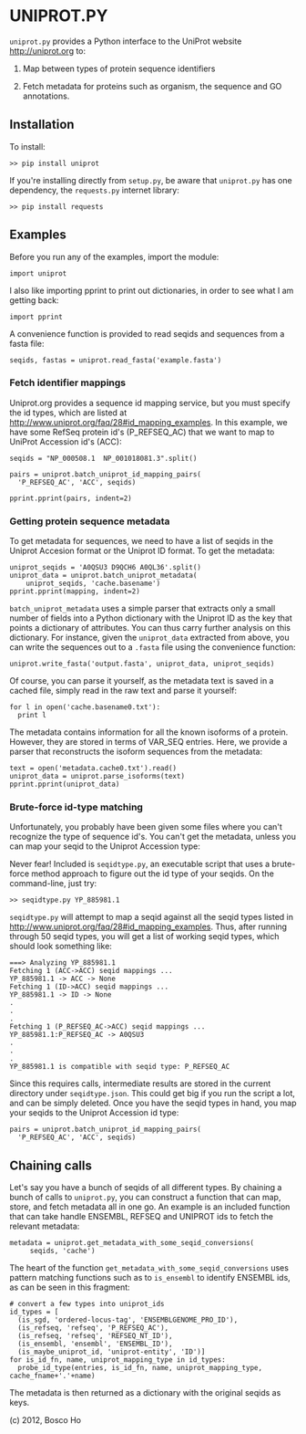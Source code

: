 

# UNIPROT.PY


`uniprot.py` provides a Python interface to the UniProt website <http://uniprot.org> to: 

1. Map between types of protein sequence identifiers

2. Fetch metadata for proteins such as organism, the 
sequence and GO annotations.


## Installation

To install:

    >> pip install uniprot

If you're installing directly from `setup.py`, be aware that `uniprot.py` has one dependency, the `requests.py` internet library: 

    >> pip install requests

## Examples

Before you run any of the examples, import the module:

    import uniprot

I also like importing pprint to print out dictionaries,
in order to see what I am getting back:

    import pprint

A convenience function is provided to read seqids and sequences from a fasta file:

    seqids, fastas = uniprot.read_fasta('example.fasta')


### Fetch identifier mappings

Uniprot.org provides a sequence id mapping service, but you must specify the id types, which are listed at <http://www.uniprot.org/faq/28#id_mapping_examples>.  In this example, we have some RefSeq protein id's (P_REFSEQ_AC) that we want to map to UniProt Accession
id's (ACC):

    seqids = "NP_000508.1  NP_001018081.3".split()

    pairs = uniprot.batch_uniprot_id_mapping_pairs(
      'P_REFSEQ_AC', 'ACC', seqids)

    pprint.pprint(pairs, indent=2)


### Getting protein sequence metadata

To get metadata for sequences, we need to have a list of seqids in the Uniprot Accesion format or the Uniprot ID format. To get the metadata:

    uniprot_seqids = 'A0QSU3 D9QCH6 A0QL36'.split()
    uniprot_data = uniprot.batch_uniprot_metadata(
        uniprot_seqids, 'cache.basename')
    pprint.pprint(mapping, indent=2)

`batch_uniprot_metadata` uses a simple parser that extracts only a small
number of fields into a Python dictionary with the Uniprot ID as the key that points a dictionary of attributes. You can thus carry further analysis on this dictionary. For instance, given the `uniprot_data` extracted from above,
you can write the sequences out to a `.fasta` file using the convenience function:

    uniprot.write_fasta('output.fasta', uniprot_data, uniprot_seqids)

Of course, you can parse it yourself, as the metadata text is saved in a cached file, simply read in the raw text and parse it yourself:

    for l in open('cache.basename0.txt'):
      print l

The metadata contains information for all the known isoforms of a protein. However, they are stored in terms of VAR_SEQ entries. Here, we provide a
parser that reconstructs the isoform sequences from the metadata:
  
    text = open('metadata.cache0.txt').read()
    uniprot_data = uniprot.parse_isoforms(text)
    pprint.pprint(uniprot_data)

### Brute-force id-type matching

Unfortunately, you probably have been given some files where you can't recognize the type of sequence id's. You can't get the metadata, unless you can map your seqid to the Uniprot Accession type:

Never fear!  Included is `seqidtype.py`, an executable script that uses a  brute-force method approach to figure out the id type of your seqids. On the command-line, just try:

    >> seqidtype.py YP_885981.1

`seqidtype.py` will attempt to map a seqid against all the seqid types listed in <http://www.uniprot.org/faq/28#id_mapping_examples>. Thus, after running through 50 seqid types, you will get a list of working seqid types, which  should look something like:

    ===> Analyzing YP_885981.1
    Fetching 1 (ACC->ACC) seqid mappings ...
    YP_885981.1 -> ACC -> None
    Fetching 1 (ID->ACC) seqid mappings ...
    YP_885981.1 -> ID -> None
    . 
    .
    .
    Fetching 1 (P_REFSEQ_AC->ACC) seqid mappings ...
    YP_885981.1:P_REFSEQ_AC -> A0QSU3
    .
    .
    .
    YP_885981.1 is compatible with seqid type: P_REFSEQ_AC

Since this requires calls, intermediate results are stored in the current directory under `seqidtype.json`. This could get big if you run the script a lot, and can be simply deleted. Once you have the seqid types in hand, you map your seqids to the Uniprot Accession id type:

    pairs = uniprot.batch_uniprot_id_mapping_pairs(
      'P_REFSEQ_AC', 'ACC', seqids)

## Chaining calls

Let's say you have a bunch of seqids of all different types. By chaining a bunch of calls to `uniprot.py`, you can construct a function that can map, store, and fetch metadata all in one go. An example is an included function that can take handle ENSEMBL, REFSEQ and UNIPROT ids to fetch the relevant metadata:

    metadata = uniprot.get_metadata_with_some_seqid_conversions(
         seqids, 'cache')

The heart of the function `get_metadata_with_some_seqid_conversions` uses pattern matching functions such as to `is_ensembl` to identify ENSEMBL ids, as can be seen in this fragment:

    # convert a few types into uniprot_ids
    id_types = [
      (is_sgd, 'ordered-locus-tag', 'ENSEMBLGENOME_PRO_ID'),
      (is_refseq, 'refseq', 'P_REFSEQ_AC'),
      (is_refseq, 'refseq', 'REFSEQ_NT_ID'),
      (is_ensembl, 'ensembl', 'ENSEMBL_ID'),
      (is_maybe_uniprot_id, 'uniprot-entity', 'ID')]
    for is_id_fn, name, uniprot_mapping_type in id_types:
      probe_id_type(entries, is_id_fn, name, uniprot_mapping_type, cache_fname+'.'+name)

The metadata is then returned as a dictionary with the original seqids as keys.


(c) 2012, Bosco Ho



